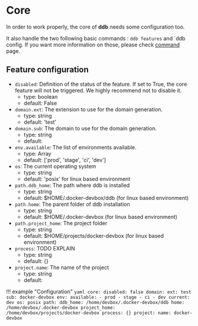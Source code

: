 Core
===

In order to work properly, the core of **ddb** needs some configuration too.

It also handle the two following basic commands : `ddb features` and `ddb config.
If you want more information on those, please check [command](../commands.md) page.

Feature configuration
---

- `disabled`: Definition of the status of the feature. If set to True, the core feature will not be triggered. We highly recommend not to disable it.
    - type: boolean
    - default: False
- `domain.ext`: The extension to use for the domain generation.
    - type: string
    - default: 'test'
- `domain.sub`: The domain to use for the domain generation.
    - type: string
    - default: <the name of the project>
- `env.available`: The list of environments available.
    - type: Array<string>
    - default: ['prod', 'stage', 'ci', 'dev']
- `os`: The current operating system
    - type: string
    - default: 'posix' for linux based environment
- `path.ddb_home`: The path where ddb is installed
    - type: string
    - default: $HOME/.docker-devbox/ddb (for linux based environment)
- `path.home`: The parent folder of ddb installation
    - type: string
    - default: $HOME/.docker-devbox (for linux based environment)
- `path.project_home`: The project folder
    - type: string
    - default: $HOME/projects/docker-devbox (for linux based environment)
- `process`: TODO EXPLAIN
    - type: string
    - default: {}
- `project.name`: The name of the project
    - type: string
    - default: <the name of the project directory>

!!! example "Configuration"
    ```yaml
    core:
      disabled: false
      domain:
        ext: test
        sub: docker-devbox
      env:
        available:
        - prod
        - stage
        - ci
        - dev
        current: dev
      os: posix
      path:
        ddb_home: /home/devbox/.docker-devbox/ddb
        home: /home/devbox/.docker-devbox
        project_home: /home/devbox/projects/docker-devbox
      process: {}
      project:
        name: docker-devbox
    ```